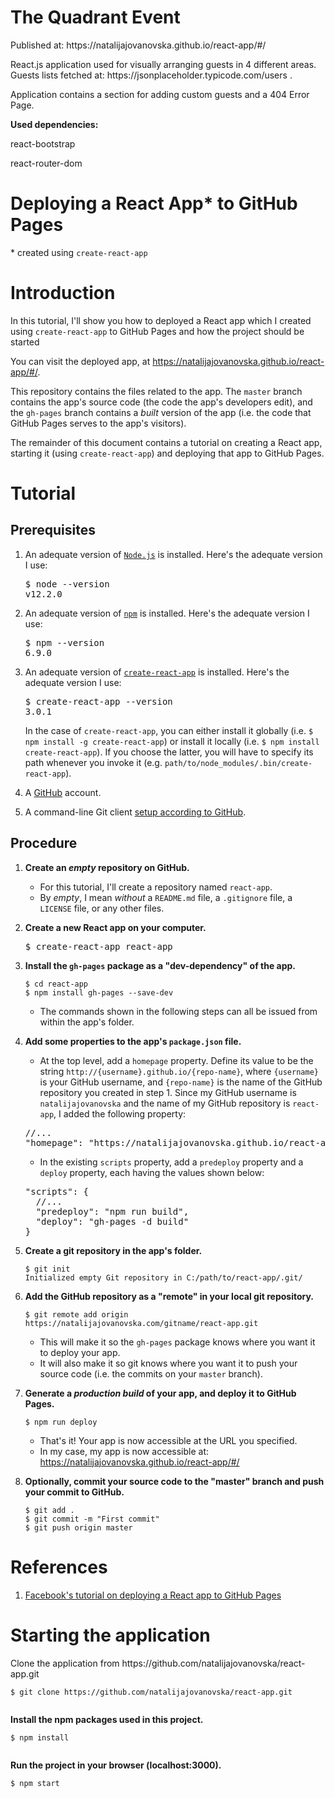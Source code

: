 <div>
  <h1>The Quadrant Event</h1>
  <p>Published at: https://natalijajovanovska.github.io/react-app/#/</p>
  <p>React.js application used for visually arranging guests in 4 different areas. Guests lists fetched at: https://jsonplaceholder.typicode.com/users .</p>
  <p>Application contains a section for adding custom guests and a 404 Error Page.</p>
  <p><strong>Used dependencies:</strong></p>
  <p>react-bootstrap</p>
  <p>react-router-dom</p>
  <h1>Deploying a React App* to GitHub Pages</h1>
  <p>* created using <code>create-react-app</code></p>
  <h1>Introduction</h1>
  <p>In this tutorial, I'll show you how to deployed a React app which I created using <code>create-react-app</code> to
    GitHub Pages and how the project should be started</p>
  <p>You can visit the deployed app, at <a href="https://natalijajovanovska.github.io/react-app/#/" rel="nofollow">https://natalijajovanovska.github.io/react-app/#/</a>.</p>
  <p>This repository contains the files related to the app. The <code>master</code> branch contains the app's source
    code (the code the app's developers edit), and the <code>gh-pages</code> branch contains a <em>built</em> version of
    the app (i.e. the code that GitHub Pages serves to the app's visitors).</p>
  <p>The remainder of this document contains a tutorial on creating a React app, starting it (using
    <code>create-react-app</code>) and deploying that app to GitHub Pages.</p>
  <h1>Tutorial</h1>
  <h2>Prerequisites</h2>
  <ol>
    <li>
      <p>An adequate version of <a href="https://nodejs.org/" rel="nofollow"><code>Node.js</code></a> is installed.
        Here's the adequate version I use:</p>
      <div class="highlight highlight-source-shell">
        <pre>$ node --version
v12.2.0</pre>
      </div>
    </li>
    <li>
      <p>An adequate version of <a href="https://nodejs.org/" rel="nofollow"><code>npm</code></a> is installed. Here's
        the adequate version I use:</p>
      <div class="highlight highlight-source-shell">
        <pre>$ npm --version
6.9.0</pre>
      </div>
    </li>
    <li>
      <p>An adequate version of <a
          href="https://github.com/facebookincubator/create-react-app"><code>create-react-app</code></a> is installed.
        Here's the adequate version I use:</p>
      <div class="highlight highlight-source-shell">
        <pre>$ create-react-app --version
3.0.1</pre>
      </div>
      <p>In the case of <code>create-react-app</code>, you can either install it globally (i.e.
        <code>$ npm install -g create-react-app</code>) or install it locally (i.e.
        <code>$ npm install create-react-app</code>). If you choose the latter, you will have to specify its path
        whenever you invoke it (e.g. <code>path/to/node_modules/.bin/create-react-app</code>).</p>
    </li>
    <li>
      <p>A <a href="https://www.github.com">GitHub</a> account.</p>
    </li>
    <li>
      <p>A command-line Git client <a href="https://help.github.com/articles/set-up-git/">setup according to GitHub</a>.
      </p>
    </li>
  </ol>
  <h2>Procedure</h2>
  <ol>
    <li>
      <p><strong>Create an <em>empty</em> repository on GitHub.</strong></p>
      <ul>
        <li>For this tutorial, I'll create a repository named <code>react-app</code>.</li>
        <li>By <em>empty</em>, I mean <em>without</em> a <code>README.md</code> file, a <code>.gitignore</code> file, a
          <code>LICENSE</code> file, or any other files.</li>
      </ul>
    </li>
    <li>
      <p><strong>Create a new React app on your computer.</strong></p>
      <div>
        <pre>$ create-react-app react-app</pre>
      </div>
    </li>
    <li>
      <p><strong>Install the <code>gh-pages</code> package as a "dev-dependency" of the app.</strong></p>
      <pre><code>$ cd react-app
$ npm install gh-pages --save-dev
</code></pre>
      <ul>
        <li>The commands shown in the following steps can all be issued from within the app's folder.</li>
      </ul>
    </li>
    <li>
      <p><strong>Add some properties to the app's <code>package.json</code> file.</strong></p>
      <ul>
        <li>At the top level, add a <code>homepage</code> property. Define its value to be the string
          <code>http://{username}.github.io/{repo-name}</code>, where <code>{username}</code> is your GitHub username,
          and <code>{repo-name}</code> is the name of the GitHub repository you created in step 1. Since my GitHub
          username is <code>natalijajovanovska</code> and the name of my GitHub repository is <code>react-app</code>, I
          added the following property:</li>
      </ul>
      <div>
        <pre><span><span>//</span>...</span>
<span><span>"</span>homepage<span>"</span></span><span>:</span> <span><span>"</span>https://natalijajovanovska.github.io/react-app<span>"</span></span></pre>
      </div>
      <ul>
        <li>In the existing <code>scripts</code> property, add a <code>predeploy</code> property and a
          <code>deploy</code> property, each having the values shown below:</li>
      </ul>
      <div>
        <pre><span><span>"</span>scripts<span>"</span></span><span>:</span> {
  <span><span>//</span>...</span>
  <span><span>"</span>predeploy<span>"</span></span><span>:</span> <span ><span >"</span>npm run build<span >"</span></span>,
  <span ><span >"</span>deploy<span >"</span></span><span >:</span> <span ><span >"</span>gh-pages -d build<span >"</span></span>
}</pre>
      </div>
      <ul>
      </ul>
    </li>
    <li>
      <p><strong>Create a git repository in the app's folder.</strong></p>
      <pre><code>$ git init
Initialized empty Git repository in C:/path/to/react-app/.git/
</code></pre>
    </li>
    <li>
      <p><strong>Add the GitHub repository as a "remote" in your local git repository.</strong></p>
      <pre><code>$ git remote add origin https://natalijajovanovska.com/gitname/react-app.git
</code></pre>
      <ul>
        <li>This will make it so the <code>gh-pages</code> package knows where you want it to deploy your app.</li>
        <li>It will also make it so git knows where you want it to push your source code (i.e. the commits on your
          <code>master</code> branch).</li>
      </ul>
    </li>
    <li>
      <p><strong>Generate a <em>production build</em> of your app, and deploy it to GitHub Pages.</strong></p>
      <pre><code>$ npm run deploy
</code></pre>
      <ul>
        <li>That's it! Your app is now accessible at the URL you specified.</li>
        <li>In my case, my app is now accessible at: <a href="https://natalijajovanovska.github.io/react-app/#/"
            rel="nofollow">https://natalijajovanovska.github.io/react-app/#/</a></li>
      </ul>
    </li>
    <li>
      <p><strong>Optionally, commit your source code to the "master" branch and push your commit to GitHub.</strong></p>
      <pre><code>$ git add .
$ git commit -m "First commit"
$ git push origin master
</code></pre>
    </li>
  </ol>
  <h1>References</h1>
  <ol>
    <li><a href="https://facebook.github.io/create-react-app/docs/deployment#github-pages-https-pagesgithubcom"
        rel="nofollow">Facebook's tutorial on deploying a React app to GitHub Pages</a></li>
  </ol>
  <h1>Starting the application</h1>
  <p>Clone the application from https://github.com/natalijajovanovska/react-app.git</p>
  <pre><code>$ git clone https://github.com/natalijajovanovska/react-app.git
    </code></pre>
  <p><strong>Install the npm packages used in this project.</strong></p>
  <pre><code>$ npm install
      </code></pre>
  <p><strong>Run the project in your browser (localhost:3000).</strong></p>
  <pre><code>$ npm start
    </code></pre>
  </article>
</div>
</div>
